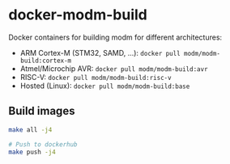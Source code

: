 # docker-modm-build

Docker containers for building modm for different architectures:

* ARM Cortex-M (STM32, SAMD, ...): `docker pull modm/modm-build:cortex-m`
* Atmel/Microchip AVR: `docker pull modm/modm-build:avr`
* RISC-V: `docker pull modm/modm-build:risc-v`
* Hosted (Linux): `docker pull modm/modm-build:base`

## Build images

```bash
make all -j4

# Push to dockerhub
make push -j4
```
